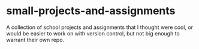 # small-projects-and-assignments
A collection of school projects and assignments that I thought were cool, or would be easier to work on with version control, but not big enough to warrant their own repo.
